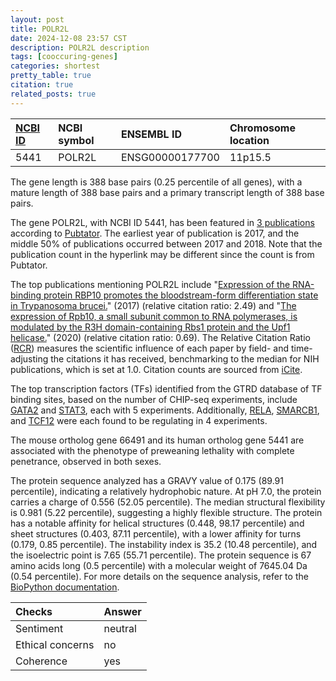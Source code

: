```yaml
---
layout: post
title: POLR2L
date: 2024-12-08 23:57 CST
description: POLR2L description
tags: [cooccuring-genes]
categories: shortest
pretty_table: true
citation: true
related_posts: true
---
```




| [NCBI ID](https://www.ncbi.nlm.nih.gov/gene/5441) | NCBI symbol | ENSEMBL ID | Chromosome location |
| :-------- | :------- | :-------- | :------- |
| 5441  | POLR2L | ENSG00000177700 | 11p15.5 |



The gene length is 388 base pairs (0.25 percentile of all genes), with a mature length of 388 base pairs and a primary transcript length of 388 base pairs.


The gene POLR2L, with NCBI ID 5441, has been featured in [3 publications](https://pubmed.ncbi.nlm.nih.gov/?term=%22POLR2L%22) according to [Pubtator](https://academic.oup.com/nar/article/47/W1/W587/5494727). The earliest year of publication is 2017, and the middle 50% of publications occurred between 2017 and 2018. Note that the publication count in the hyperlink may be different since the count is from Pubtator.


The top publications mentioning POLR2L include "[Expression of the RNA-binding protein RBP10 promotes the bloodstream-form differentiation state in Trypanosoma brucei.](https://pubmed.ncbi.nlm.nih.gov/28800584)" (2017) (relative citation ratio: 2.49) and "[The expression of Rpb10, a small subunit common to RNA polymerases, is modulated by the R3H domain-containing Rbs1 protein and the Upf1 helicase.](https://pubmed.ncbi.nlm.nih.gov/33231687)" (2020) (relative citation ratio: 0.69). The Relative Citation Ratio ([RCR](https://journals.plos.org/plosbiology/article?id=10.1371/journal.pbio.1002541)) measures the scientific influence of each paper by field- and time-adjusting the citations it has received, benchmarking to the median for NIH publications, which is set at 1.0. Citation counts are sourced from [iCite](https://icite.od.nih.gov).





The top transcription factors (TFs) identified from the GTRD database of TF binding sites, based on the number of CHIP-seq experiments, include [GATA2](https://www.ncbi.nlm.nih.gov/gene/2624) and [STAT3](https://www.ncbi.nlm.nih.gov/gene/6774), each with 5 experiments. Additionally, [RELA](https://www.ncbi.nlm.nih.gov/gene/5970), [SMARCB1](https://www.ncbi.nlm.nih.gov/gene/6598), and [TCF12](https://www.ncbi.nlm.nih.gov/gene/6938) were each found to be regulating in 4 experiments.








The mouse ortholog gene 66491 and its human ortholog gene 5441 are associated with the phenotype of preweaning lethality with complete penetrance, observed in both sexes.


The protein sequence analyzed has a GRAVY value of 0.175 (89.91 percentile), indicating a relatively hydrophobic nature. At pH 7.0, the protein carries a charge of 0.556 (52.05 percentile). The median structural flexibility is 0.981 (5.22 percentile), suggesting a highly flexible structure. The protein has a notable affinity for helical structures (0.448, 98.17 percentile) and sheet structures (0.403, 87.11 percentile), with a lower affinity for turns (0.179, 0.85 percentile). The instability index is 35.2 (10.48 percentile), and the isoelectric point is 7.65 (55.71 percentile). The protein sequence is 67 amino acids long (0.5 percentile) with a molecular weight of 7645.04 Da (0.54 percentile). For more details on the sequence analysis, refer to the [BioPython documentation](https://biopython.org/docs/1.75/api/Bio.SeqUtils.ProtParam.html).



| Checks    | Answer |
| :-------- | :------- |
| Sentiment  | neutral   |
| Ethical concerns | no     |
| Coherence    | yes    |